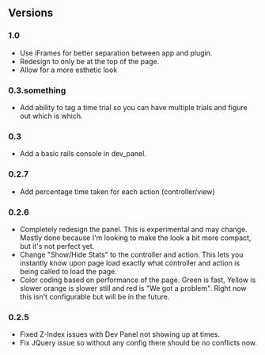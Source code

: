 ## Versions

### 1.0

- Use iFrames for better separation between app and plugin.
- Redesign to only be at the top of the page.
- Allow for a more esthetic look

### 0.3.something

- Add ability to tag a time trial so you can have multiple trials and figure out which is which.

### 0.3

- Add a basic rails console in dev_panel.

### 0.2.7

- Add percentage time taken for each action (controller/view)

### 0.2.6

- Completely redesign the panel. This is experimental and may change. Mostly
  done because I'm looking to make the look a bit more compact, but it's not
  perfect yet.
- Change "Show/Hide Stats" to the controller and action. This lets you instantly
  know upon page load exactly what controller and action is being called
  to load the page.
- Color coding based on performance of the page. Green is fast, Yellow is slower
  orange is slower still and red is "We got a problem". Right now this isn't
  configurable but will be in the future.

### 0.2.5

- Fixed Z-Index issues with Dev Panel not showing up at times.
- Fix JQuery issue so without any config there should be no conflicts now.

